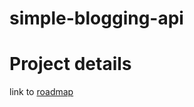 # simple-blogging-api

# Project details
link to [roadmap](https://roadmap.sh/projects/blogging-platform-api)
